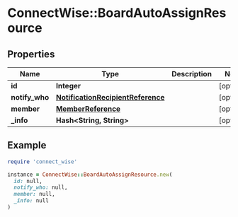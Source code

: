 # ConnectWise::BoardAutoAssignResource

## Properties

| Name | Type | Description | Notes |
| ---- | ---- | ----------- | ----- |
| **id** | **Integer** |  | [optional] |
| **notify_who** | [**NotificationRecipientReference**](NotificationRecipientReference.md) |  | [optional] |
| **member** | [**MemberReference**](MemberReference.md) |  | [optional] |
| **_info** | **Hash&lt;String, String&gt;** |  | [optional] |

## Example

```ruby
require 'connect_wise'

instance = ConnectWise::BoardAutoAssignResource.new(
  id: null,
  notify_who: null,
  member: null,
  _info: null
)
```

